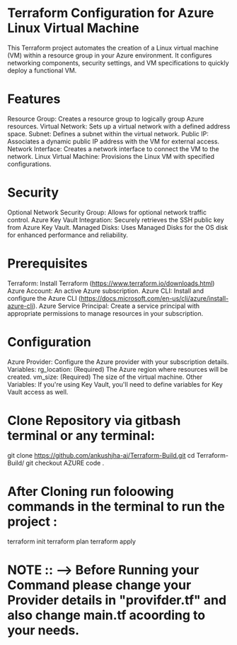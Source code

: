 # Terraform Configuration for Azure Linux Virtual Machine
This Terraform project automates the creation of a Linux virtual machine (VM) within a resource group in your Azure environment. It configures networking components, security settings, and VM specifications to quickly deploy a functional VM.

# Features
Resource Group: Creates a resource group to logically group Azure resources.
Virtual Network: Sets up a virtual network with a defined address space.
Subnet: Defines a subnet within the virtual network.
Public IP: Associates a dynamic public IP address with the VM for external access.
Network Interface: Creates a network interface to connect the VM to the network.
Linux Virtual Machine: Provisions the Linux VM with specified configurations.

# Security
Optional Network Security Group: Allows for optional network traffic control.
Azure Key Vault Integration: Securely retrieves the SSH public key from Azure Key Vault.
Managed Disks: Uses Managed Disks for the OS disk for enhanced performance and reliability.

# Prerequisites
Terraform: Install Terraform (https://www.terraform.io/downloads.html)
Azure Account: An active Azure subscription.
Azure CLI: Install and configure the Azure CLI (https://docs.microsoft.com/en-us/cli/azure/install-azure-cli).
Azure Service Principal: Create a service principal with appropriate permissions to manage resources in your subscription.

# Configuration
Azure Provider: Configure the Azure provider with your subscription details.
Variables:
rg_location: (Required) The Azure region where resources will be created.
vm_size: (Required) The size of the virtual machine.
Other Variables: If you're using Key Vault, you'll need to define variables for Key Vault access as well.

# Clone Repository via gitbash terminal or any terminal:
git clone https://github.com/ankushjha-aj/Terraform-Build.git
cd Terraform-Build/
git checkout AZURE
code .

# After Cloning run foloowing commands in the terminal to run the project :
terraform init
terraform plan
terraform apply 

# NOTE :: --> Before Running your Command please change your Provider details in "provifder.tf" and also change main.tf acoording to your needs.